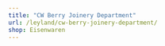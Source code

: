 ```yaml
---
title: "CW Berry Joinery Department"
url: /leyland/cw-berry-joinery-department/
shop: Eisenwaren
---
```

